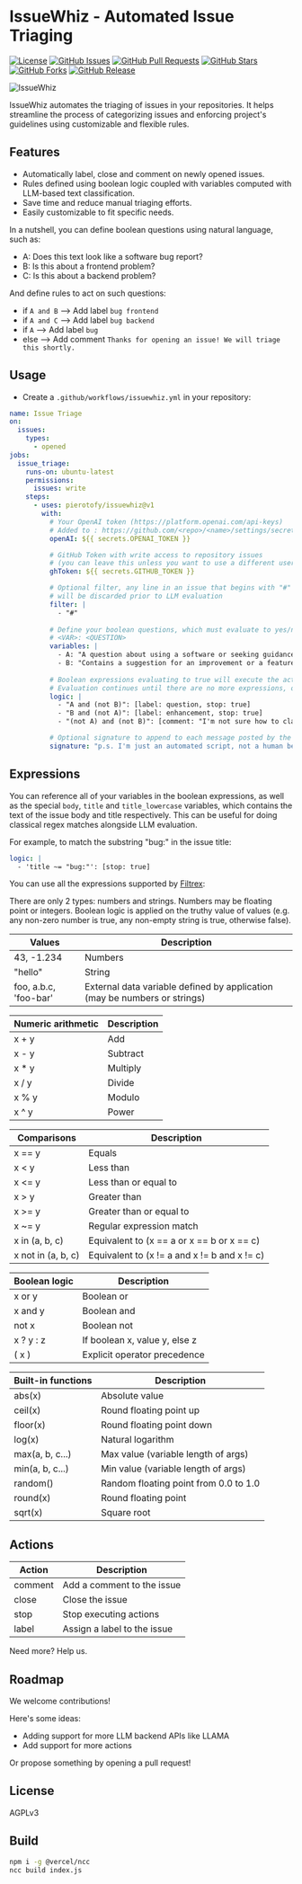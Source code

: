 # IssueWhiz - Automated Issue Triaging

[![License](https://img.shields.io/github/license/pierotofy/issuewhiz)](https://github.com/pierotofy/issuewhiz/blob/main/LICENSE)
[![GitHub Issues](https://img.shields.io/github/issues/pierotofy/issuewhiz)](https://github.com/pierotofy/issuewhiz/issues)
[![GitHub Pull Requests](https://img.shields.io/github/issues-pr/pierotofy/issuewhiz)](https://github.com/pierotofy/issuewhiz/pulls)
[![GitHub Stars](https://img.shields.io/github/stars/pierotofy/issuewhiz)](https://github.com/pierotofy/issuewhiz/stargazers)
[![GitHub Forks](https://img.shields.io/github/forks/pierotofy/issuewhiz)](https://github.com/pierotofy/issuewhiz/network/members)
[![GitHub Release](https://img.shields.io/github/v/release/pierotofy/issuewhiz)](https://github.com/pierotofy/issuewhiz/releases)

![IssueWhiz](https://github.com/pierotofy/issuewhiz/assets/1951843/f41c231d-4fd8-4ff1-8072-bf3703b158fa)

IssueWhiz automates the triaging of issues in your repositories. It helps streamline the process of categorizing issues and enforcing project's guidelines using customizable and flexible rules.

## Features

- Automatically label, close and comment on newly opened issues.
- Rules defined using boolean logic coupled with variables computed with LLM-based text classification.
- Save time and reduce manual triaging efforts.
- Easily customizable to fit specific needs.

In a nutshell, you can define boolean questions using natural language, such as:

 * A: Does this text look like a software bug report?
 * B: Is this about a frontend problem?
 * C: Is this about a backend problem?

And define rules to act on such questions:

 * if `A and B` --> Add label `bug frontend`
 * if `A and C` --> Add label `bug backend`
 * if `A` --> Add label `bug`
 * else --> Add comment `Thanks for opening an issue! We will triage this shortly.`

## Usage
 
 * Create a `.github/workflows/issuewhiz.yml` in your repository:

```yaml
name: Issue Triage
on:
  issues:
    types:
      - opened
jobs:
  issue_triage:
    runs-on: ubuntu-latest
    permissions:
      issues: write
    steps:
      - uses: pierotofy/issuewhiz@v1
        with:
          # Your OpenAI token (https://platform.openai.com/api-keys)
          # Added to : https://github.com/<repo>/<name>/settings/secrets actions
          openAI: ${{ secrets.OPENAI_TOKEN }}

          # GitHub Token with write access to repository issues
          # (you can leave this unless you want to use a different user that "github-actions")
          ghToken: ${{ secrets.GITHUB_TOKEN }}

          # Optional filter, any line in an issue that begins with "#" 
          # will be discarded prior to LLM evaluation 
          filter: |
            - "#"
          
          # Define your boolean questions, which must evaluate to yes/no or true/false
          # <VAR>: <QUESTION>
          variables: |
            - A: "A question about using a software or seeking guidance on doing something?"
            - B: "Contains a suggestion for an improvement or a feature request?"
          
          # Boolean expressions evaluating to true will execute the actions listed next to it
          # Evaluation continues until there are no more expressions, or a "stop: true" action is found
          logic: |
            - "A and (not B)": [label: question, stop: true]
            - "B and (not A)": [label: enhancement, stop: true]
            - "(not A) and (not B)": [comment: "I'm not sure how to classify this one! I will close the issue", close: true]

          # Optional signature to append to each message posted by the bot
          signature: "p.s. I'm just an automated script, not a human being."
```

## Expressions

You can reference all of your variables in the boolean expressions, as well as the special `body`, `title` and `title_lowercase` variables, which contains the text of the issue body and title respectively. This can be useful for doing classical regex matches alongside LLM evaluation.

For example, to match the substring "bug:" in the issue title:

```yaml
logic: |
  - 'title ~= "bug:"': [stop: true]
```

You can use all the expressions supported by [Filtrex](https://github.com/joewalnes/filtrex):

There are only 2 types: numbers and strings. Numbers may be floating point or integers. Boolean logic is applied on the truthy value of values (e.g. any non-zero number is true, any non-empty string is true, otherwise false).

| Values                  | Description                                            |
| ----------------------- | ------------------------------------------------------ |
| 43, -1.234              | Numbers                                                |
| "hello"                 | String                                                 |
| foo, a.b.c, 'foo-bar'   | External data variable defined by application (may be numbers or strings) |

| Numeric arithmetic | Description |
| ------------------ | ----------- |
| x + y              | Add         |
| x - y              | Subtract    |
| x * y              | Multiply    |
| x / y              | Divide      |
| x % y              | Modulo      |
| x ^ y              | Power       |

| Comparisons     | Description                                     |
| --------------- | ----------------------------------------------- |
| x == y          | Equals                                          |
| x < y           | Less than                                       |
| x <= y          | Less than or equal to                          |
| x > y           | Greater than                                    |
| x >= y          | Greater than or equal to                       |
| x ~= y          | Regular expression match                       |
| x in (a, b, c)  | Equivalent to (x == a or x == b or x == c)     |
| x not in (a, b, c) | Equivalent to (x != a and x != b and x != c) |

| Boolean logic | Description           |
| -------------- | --------------------- |
| x or y        | Boolean or            |
| x and y       | Boolean and           |
| not x         | Boolean not           |
| x ? y : z     | If boolean x, value y, else z |
| ( x )         | Explicit operator precedence |

| Built-in functions | Description                                      |
| ------------------ | -------------------------------------------- |
| abs(x)             | Absolute value                                |
| ceil(x)            | Round floating point up                       |
| floor(x)           | Round floating point down                     |
| log(x)             | Natural logarithm                             |
| max(a, b, c...)    | Max value (variable length of args)           |
| min(a, b, c...)    | Min value (variable length of args)           |
| random()           | Random floating point from 0.0 to 1.0        |
| round(x)           | Round floating point                           |
| sqrt(x)            | Square root                                   |

## Actions

| Action  | Description                 |
| ------- | --------------------------- |
| comment | Add a comment to the issue  |
| close   | Close the issue             |
| stop    | Stop executing actions      |
| label   | Assign a label to the issue |

Need more? Help us.

## Roadmap

We welcome contributions!

Here's some ideas:

 * Adding support for more LLM backend APIs like LLAMA
 * Add support for more actions

Or propose something by opening a pull request!

## License

AGPLv3

## Build

```bash
npm i -g @vercel/ncc
ncc build index.js
```